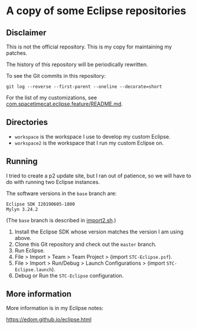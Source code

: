 # A copy of some Eclipse repositories

## Disclaimer

This is not the official repository.
This is my copy for maintaining my patches.

The history of this repository will be periodically rewritten.

To see the Git commits in this repository:

```
git log --reverse --first-parent --oneline --decorate=short
```

For the list of my customizations,
see [com.spacetimecat.eclipse.feature/README.md](com.spacetimecat.eclipse.feature/README.md).

## Directories

- `workspace` is the workspace I use to develop my custom Eclipse.
- `workspace2` is the workspace that I run my custom Eclipse on.

## Running

I tried to create a p2 update site, but I ran out of patience,
so we will have to do with running two Eclipse instances.

The software versions in the `base` branch are:

```
Eclipse SDK I20190605-1800
Mylyn 3.24.2
```

(The `base` branch is described in [import2.sh](import2.sh).)

1. Install the Eclipse SDK whose version matches the version I am using above.
1. Clone this Git repository and check out the `master` branch.
1. Run Eclipse.
1. File > Import > Team > Team Project > (import `STC-Eclipse.psf`).
1. File > Import > Run/Debug > Launch Configurations > (import `STC-Eclipse.launch`).
1. Debug or Run the `STC-Eclipse` configuration.

## More information

More information is in my Eclipse notes:

https://edom.github.io/eclipse.html
